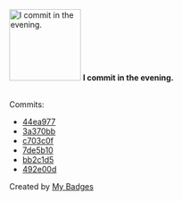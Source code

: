 <img src="https://my-badges.github.io/my-badges/evening-commits.png" alt="I commit in the evening." title="I commit in the evening." width="128">
<strong>I commit in the evening.</strong>
<br><br>

Commits:

- <a href="https://github.com/Porkchop13/rummy-500-scorekeeper/commit/44ea977170793cc0847341b8b5d23996b2594ac6">44ea977</a>
- <a href="https://github.com/Porkchop13/rummy-500-scorekeeper/commit/3a370bb1d1a2d20fec679fd78b5888d918121d53">3a370bb</a>
- <a href="https://github.com/Porkchop13/Factorio-Test-Mod/commit/c703c0fa8529214debdcd50fa17f5c725aca9737">c703c0f</a>
- <a href="https://github.com/Porkchop13/Factorio-Start-With-Nanobots/commit/7de5b1037a68eb1f5b08ae7890159035e4afa675">7de5b10</a>
- <a href="https://github.com/Porkchop13/Factorio-Start-With-Nanobots/commit/bb2c1d5b2b880daa4c4a69bf44ed3b520635d442">bb2c1d5</a>
- <a href="https://github.com/Porkchop13/Factorio-Sniper-Rifle/commit/492e00d4b27e5b974aab69deef32eee462ca3174">492e00d</a>


Created by <a href="https://github.com/my-badges/my-badges">My Badges</a>